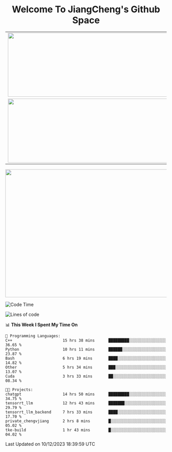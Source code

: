 <h1 align="center">Welcome To JiangCheng's Github Space</h1>

<table align="center" frame="void" rules="none" >
  <tr>
    <td>
      <div align="center"> <img height="200px" width="500px"  src="https://github-readme-stats.vercel.app/api?username=thisjiang&hide_title=true&hide_border=true&layout=compact&show_icons=trueline_height=21&text_color=000&icon_color=000&bg_color=0,ea6161,ffc64d,fffc4d,52fa5a&theme=graywhite" /> </div>
    </td>
    <td>
      <div align="center"> <img height="200px" width="500px" src="https://github-readme-stats.vercel.app/api/top-langs/?username=thisjiang&hide_title=true&hide_border=true&layout=compact&langs_count=6&text_color=000&icon_color=fff&bg_color=0,52fa5a,4dfcff,c64dff&theme=graywhite" /> </div>
    </td>
  </tr>
  <tr>
    <td>
      <div align="center"> <img height="200px" width="500px" src="https://github-readme-streak-stats.herokuapp.com/?user=thisjiang&hide_title=true&hide_border=true&layout=compact&langs_count=6" /> </div>
    </td>
    <td>
      <div align="center"> 
      <a href="https://github.com/" target="_blank"><img style="margin: 10px" src="https://profilinator.rishav.dev/skills-assets/git-scm-icon.svg" alt="Git" height="50" /></a>  
      <a href="https://www.linux.org/" target="_blank"><img style="margin: 10px" src="https://profilinator.rishav.dev/skills-assets/linux-original.svg" alt="Linux" height="50" /></a>  
      <a href="https://www.gnu.org/software/bash/" target="_blank"><img style="margin: 10px" src="https://profilinator.rishav.dev/skills-assets/gnu_bash-icon.svg" alt="Bash" height="50" /></a>  
      </div>
    </td>
  </tr>
</table>

<div align="center"> <img height="400px" width="1000px" src="https://github-readme-activity-graph.cyclic.app/graph?username=thisjiang&theme=react&hide_title=true&hide_border=true&layout=compact&langs_count=6" /> </div></td>

<!--START_SECTION:waka-->
![Code Time](http://img.shields.io/badge/Code%20Time-611%20hrs%2016%20mins-blue)

![Lines of code](https://img.shields.io/badge/From%20Hello%20World%20I%27ve%20Written-444.5%20thousand%20lines%20of%20code-blue)

📊 **This Week I Spent My Time On** 

```text
💬 Programming Languages: 
C++                      15 hrs 38 mins      █████████░░░░░░░░░░░░░░░░   36.65 % 
Python                   10 hrs 11 mins      ██████░░░░░░░░░░░░░░░░░░░   23.87 % 
Bash                     6 hrs 19 mins       ████░░░░░░░░░░░░░░░░░░░░░   14.82 % 
Other                    5 hrs 34 mins       ███░░░░░░░░░░░░░░░░░░░░░░   13.07 % 
Cuda                     3 hrs 33 mins       ██░░░░░░░░░░░░░░░░░░░░░░░   08.34 % 

🐱‍💻 Projects: 
chatgpt                  14 hrs 50 mins      █████████░░░░░░░░░░░░░░░░   34.75 % 
tensorrt_llm             12 hrs 43 mins      ███████░░░░░░░░░░░░░░░░░░   29.79 % 
tensorrt_llm_backend     7 hrs 33 mins       ████░░░░░░░░░░░░░░░░░░░░░   17.70 % 
private_chengvjiang      2 hrs 8 mins        █░░░░░░░░░░░░░░░░░░░░░░░░   05.02 % 
tke-build                1 hr 43 mins        █░░░░░░░░░░░░░░░░░░░░░░░░   04.02 % 
```


 Last Updated on 10/12/2023 18:39:59 UTC
<!--END_SECTION:waka-->

